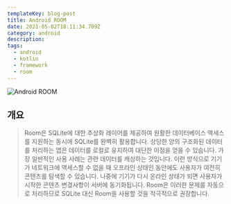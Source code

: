 ```yaml
---
templateKey: blog-post
title: Android ROOM
date: 2021-05-02T18:11:34.709Z
category: android
description:
tags:
  - android
  - kotlin
  - framework
  - room
---
```


![Android ROOM](/assets/android-logo.png "Android ROOM")

## 개요

> Room은 SQLite에 대한 추상화 레이어를 제공하여 원활한 데이터베이스 액세스를 지원하는 동시에 SQLite를 완벽히 활용합니다. 상당한 양의 구조화된 데이터를 처리하는 앱은 데이터를 로컬로 유지하여 대단한 이점을 얻을 수 있습니다. 가장 일반적인 사용 사례는 관련 데이터를 캐싱하는 것입니다. 이런 방식으로 기기가 네트워크에 액세스할 수 없을 때 오프라인 상태인 동안에도 사용자가 여전히 콘텐츠를 탐색할 수 있습니다. 나중에 기기가 다시 온라인 상태가 되면 사용자가 시작한 콘텐츠 변경사항이 서버에 동기화됩니다. Room은 이러한 문제를 자동으로 처리하므로 SQLite 대신 Room을 사용할 것을 적극적으로 권장합니다.
